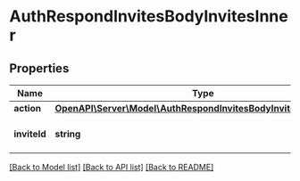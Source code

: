 # AuthRespondInvitesBodyInvitesInner

## Properties
Name | Type | Description | Notes
------------ | ------------- | ------------- | -------------
**action** | [**OpenAPI\Server\Model\AuthRespondInvitesBodyInvitesInnerAction**](AuthRespondInvitesBodyInvitesInnerAction.md) |  | 
**inviteId** | **string** | Unique identifier of an invite. | 

[[Back to Model list]](../README.md#documentation-for-models) [[Back to API list]](../README.md#documentation-for-api-endpoints) [[Back to README]](../README.md)


